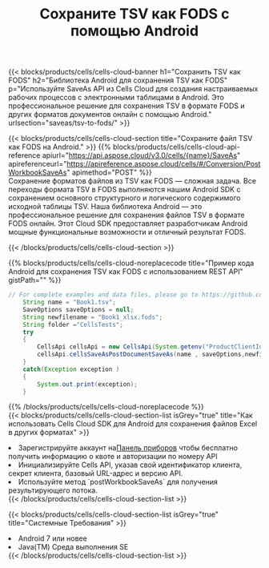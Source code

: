 ﻿---
title:  Сохраните TSV как FODS с помощью Android
description:  Использование Aspose.Cells Cloud SDK для Android для сохранения файла формата TSV как файла формата FODS.
kwords: Excel, Save TSV as FODS, REST, Android
howto: How to save TSV as FODS using Aspose.Cells Cloud Android library.
---
{{< blocks/products/cells/cells-cloud-banner h1="Сохранить TSV как FODS" h2="Библиотека Android для сохранения TSV как FODS" p="Используйте SaveAs API из Cells Cloud для создания настраиваемых рабочих процессов с электронными таблицами в Android. Это профессиональное решение для сохранения TSV в формате FODS и других форматов документов онлайн с помощью Android." urlsection="saveas/tsv-to-fods/" >}}

{{< blocks/products/cells/cells-cloud-section title="Сохраните файл TSV как FODS на Android." >}}
{{% blocks/products/cells/cells-cloud-api-reference apiurl="https://api.aspose.cloud/v3.0/cells/{name}/SaveAs" apireferenceurl="https://apireference.aspose.cloud/cells/#/Conversion/PostWorkbookSaveAs" apimethod="POST" %}}
<br/>
Сохранение форматов файлов из TSV как FODS — сложная задача. Все переходы формата TSV в FODS выполняются нашим Android SDK с сохранением основного структурного и логического содержимого исходной таблицы TSV. Наша библиотека Android — это профессиональное решение для сохранения файлов TSV в формате FODS онлайн. Этот Cloud SDK предоставляет разработчикам Android мощные функциональные возможности и отличный результат FODS.

{{< /blocks/products/cells/cells-cloud-section >}}

{{% blocks/products/cells/cells-cloud-noreplacecode title="Пример кода Android для сохранения TSV как FODS с использованием REST API" gistPath="" %}}
  
```java
// For complete examples and data files, please go to https://github.com/aspose-cells-cloud/aspose-cells-cloud-android/
    String name = "Book1.tsv";
    SaveOptions saveOptions = null;
    String newfilename = "Book1_xlsx.fods";
    String folder ="CellsTests";
    try
    {
        CellsApi cellsApi = new CellsApi(System.getenv("ProductClientId"), System.getenv("ProductClientSecret"));
        cellsApi.cellsSaveAsPostDocumentSaveAs(name , saveOptions,newfilename,false,false,folder,null,null,null,true);                       
    }
    catch(Exception exception )
    {
        System.out.print(exception);
    }
```
  
{{% /blocks/products/cells/cells-cloud-noreplacecode %}}
<br/>
{{< blocks/products/cells/cells-cloud-section-list isGrey="true" title="Как использовать Cells Cloud SDK для Android для сохранения файлов Excel в других форматах" >}}
<li> Зарегистрируйте аккаунт на<a href="https://dashboard.aspose.cloud/">Панель приборов</a> чтобы бесплатно получить информацию о квоте и авторизации по номеру API</li>
<li>Инициализируйте Cells API, указав свой идентификатор клиента, секрет клиента, базовый URL-адрес и версию API.</li>
<li>Используйте метод `postWorkbookSaveAs` для получения результирующего потока.</li>
{{< /blocks/products/cells/cells-cloud-section-list >}}

{{< blocks/products/cells/cells-cloud-section-list isGrey="true" title="Системные Требования" >}}
<li>Android 7 или новее</li>
<li>Java(TM) Среда выполнения SE</li>
{{< /blocks/products/cells/cells-cloud-section-list >}}
